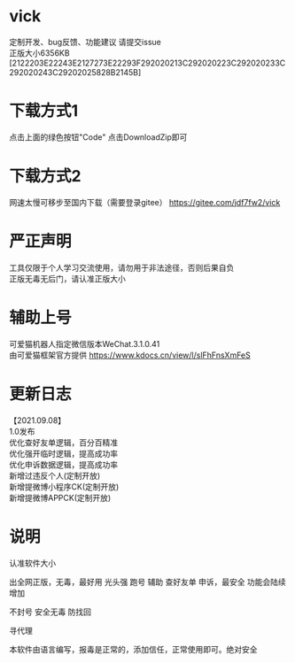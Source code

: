 # vick
定制开发、bug反馈、功能建议 请提交issue\
正版大小6356KB\
[2122203E22243E2127273E22293F292020213C292020223C292020233C292020243C29202025828B2145B]

# 下载方式1
点击上面的绿色按钮"Code"
点击DownloadZip即可

# 下载方式2
网速太慢可移步至国内下载（需要登录gitee）
https://gitee.com/jdf7fw2/vick

# 严正声明
工具仅限于个人学习交流使用，请勿用于非法途径，否则后果自负\
正版无毒无后门，请认准正版大小

# 辅助上号
可爱猫机器人指定微信版本WeChat.3.1.0.41\
由可爱猫框架官方提供 https://www.kdocs.cn/view/l/slFhFnsXmFeS

# 更新日志
【2021.09.08】\
1.0发布\
优化查好友单逻辑，百分百精准\
优化强开临时逻辑，提高成功率\
优化申诉数据逻辑，提高成功率\
新增过违反个人(定制开放)\
新增提微博小程序CK(定制开放)\
新增提微博APPCK(定制开放)

# 说明
认准软件大小

出全网正版，无毒，最好用 光头强 跑号 辅助  查好友单 申诉，最安全 功能会陆续增加

不封号 安全无毒 防找回

寻代理

本软件由语言编写，报毒是正常的，添加信任，正常使用即可。绝对安全


